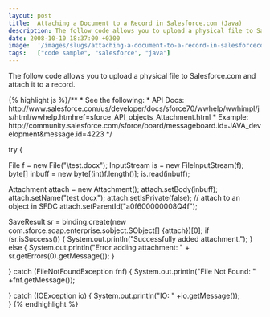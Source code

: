 ```yaml
---
layout: post
title:  Attaching a Document to a Record in Salesforce.com (Java)
description: The follow code allows you to upload a physical file to Salesforce.com and attach it to a record. /** * See the following- * API Docs- http-//www.salesforce.com/us/developer/docs/sforce70/wwhelp/wwhimpl/js/html/wwhelp.htmhref=sforce_API_objects_Attachment.html * Example- http-//community.salesforce.com/sforce/board/messageboard.id=JAVA_development&message.id=4223 */  try {   File f = new File(c-\java\test.docx);  InputStream is = new FileInputStream(f);  byte;   is.read(i
date: 2008-10-10 18:37:00 +0300
image:  '/images/slugs/attaching-a-document-to-a-record-in-salesforcecom-java.jpg'
tags:   ["code sample", "salesforce", "java"]
---
```

<p>The follow code allows you to upload a physical file to Salesforce.com and attach it to a record.</p>
{% highlight js %}/**
* See the following:
* API Docs: http://www.salesforce.com/us/developer/docs/sforce70/wwhelp/wwhimpl/js/html/wwhelp.htmhref=sforce_API_objects_Attachment.html
* Example: http://community.salesforce.com/sforce/board/messageboard.id=JAVA_development&message.id=4223
*/

try {

 File f = new File("\test.docx");
 InputStream is = new FileInputStream(f);
 byte[] inbuff = new byte[(int)f.length()]; 
 is.read(inbuff);

 Attachment attach = new Attachment();
 attach.setBody(inbuff);
 attach.setName("test.docx");
 attach.setIsPrivate(false);
 // attach to an object in SFDC
 attach.setParentId("a0f600000008Q4f");

 SaveResult sr = binding.create(new com.sforce.soap.enterprise.sobject.SObject[] {attach})[0];
 if (sr.isSuccess()) {
  System.out.println("Successfully added attachment.");
 } else {
  System.out.println("Error adding attachment: " + sr.getErrors(0).getMessage());
 }


} catch (FileNotFoundException fnf) {
 System.out.println("File Not Found: " +fnf.getMessage());

} catch (IOException io) {
 System.out.println("IO: " +io.getMessage());  
}
{% endhighlight %}


